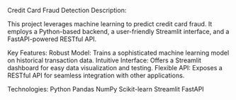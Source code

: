 Credit Card Fraud Detection
Description:

This project leverages machine learning to predict credit card fraud. It employs a Python-based backend, a user-friendly Streamlit interface, and a FastAPI-powered RESTful API.

Key Features:
Robust Model: Trains a sophisticated machine learning model on historical transaction data.
Intuitive Interface: Offers a Streamlit dashboard for easy data visualization and testing.
Flexible API: Exposes a RESTful API for seamless integration with other applications.

Technologies:
Python
Pandas
NumPy
Scikit-learn
Streamlit
FastAPI
